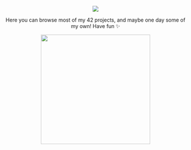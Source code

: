 <p align="center">
<img src="https://capsule-render.vercel.app/api?type=venom&color=auto&height=300&section=header&text=Hello%20🪼%20There&fontSize=100&animation=twinkling&theme=tokyonight" >
</p>

<p align="center">
  Here you can browse most of my 42 projects, and maybe one day some of my own!
  Have fun ✨
</p>
<p align="center">
<a href="https://www.instagram.com/thepiyushmalhotra/">
  <img height="300" src="https://media4.giphy.com/media/v1.Y2lkPTc5MGI3NjExaWZkY2VwdjRhemc2dWF2aHp1NjB1ZDhpcGgzajE0N2tzZTNscjhoNSZlcD12MV9pbnRlcm5hbF9naWZfYnlfaWQmY3Q9Zw/WjAkQjz7h9ESA/giphy.gif"/>
</a>
</p>          
<p align="center">

</p>
